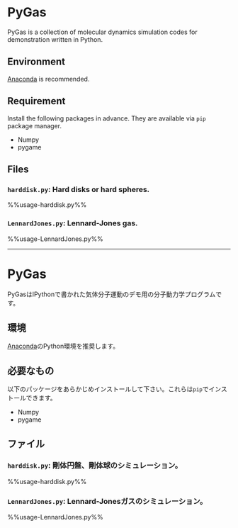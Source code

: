 # PyGas

PyGas is a collection of molecular dynamics simulation codes for demonstration written in Python.

## Environment

[Anaconda](https://www.anaconda.com) is recommended.

## Requirement

Install the following packages in advance. They are available via `pip` package manager.

* Numpy
* pygame

## Files

### `harddisk.py`: Hard disks or hard spheres.

%%usage-harddisk.py%%

### `LennardJones.py`: Lennard-Jones gas.

%%usage-LennardJones.py%%

----

# PyGas

PyGasはlPythonで書かれた気体分子運動のデモ用の分子動力学プログラムです。

## 環境

[Anaconda](https://www.anaconda.com)のPython環境を推奨します。

## 必要なもの

以下のパッケージをあらかじめインストールして下さい。これらは`pip`でインストールできます。

* Numpy
* pygame

## ファイル

### `harddisk.py`: 剛体円盤、剛体球のシミュレーション。

%%usage-harddisk.py%%

### `LennardJones.py`: Lennard-Jonesガスのシミュレーション。

%%usage-LennardJones.py%%
